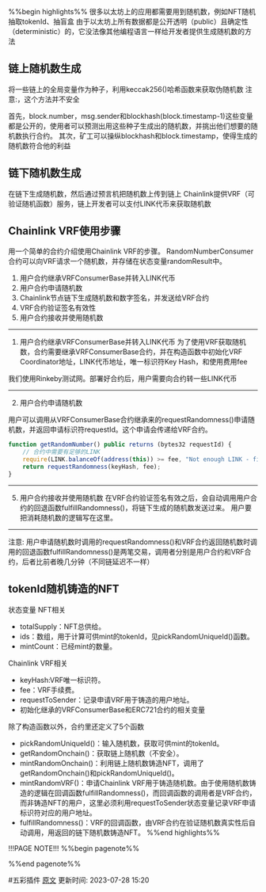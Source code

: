 %%begin highlights%%
很多以太坊上的应用都需要用到随机数，例如NFT随机抽取tokenId、抽盲盒
由于以太坊上所有数据都是公开透明（public）且确定性（deterministic）的，它没法像其他编程语言一样给开发者提供生成随机数的方法

## 链上随机数生成​
将一些链上的全局变量作为种子，利用keccak256()哈希函数来获取伪随机数
注意:，这个方法并不安全

首先，block.number，msg.sender和blockhash(block.timestamp-1)这些变量都是公开的，使用者可以预测出用这些种子生成出的随机数，并挑出他们想要的随机数执行合约。
其次，矿工可以操纵blockhash和block.timestamp，使得生成的随机数符合他的利益

## 链下随机数生成​

在链下生成随机数，然后通过预言机把随机数上传到链上
Chainlink提供VRF（可验证随机函数）服务，链上开发者可以支付LINK代币来获取随机数

## Chainlink VRF使用步骤

用一个简单的合约介绍使用Chainlink VRF的步骤。
RandomNumberConsumer合约可以向VRF请求一个随机数，并存储在状态变量randomResult中。
1. 用户合约继承VRFConsumerBase并转入LINK代币
2. 用户合约申请随机数
3. Chainlink节点链下生成随机数和数字签名，并发送给VRF合约
4. VRF合约验证签名有效性
5. 用户合约接收并使用随机数

---
1. 用户合约继承VRFConsumerBase并转入LINK代币
为了使用VRF获取随机数，合约需要继承VRFConsumerBase合约，并在构造函数中初始化VRF Coordinator地址，LINK代币地址，唯一标识符Key Hash，和使用费用fee

我们使用Rinkeby测试网。部署好合约后，用户需要向合约转一些LINK代币

---
2. 用户合约申请随机数

用户可以调用从VRFConsumerBase合约继承来的requestRandomness()申请随机数，并返回申请标识符requestId。这个申请会传递给VRF合约。

```js
function getRandomNumber() public returns (bytes32 requestId) {
	// 合约中需要有足够的LINK
	require(LINK.balanceOf(address(this)) >= fee, "Not enough LINK - fill contract with faucet");
	return requestRandomness(keyHash, fee);
}

```

---
5. 用户合约接收并使用随机数
在VRF合约验证签名有效之后，会自动调用用户合约的回退函数fulfillRandomness()，将链下生成的随机数发送过来。
用户要把消耗随机数的逻辑写在这里。

---
注意: 用户申请随机数时调用的requestRandomness()和VRF合约返回随机数时调用的回退函数fulfillRandomness()是两笔交易，调用者分别是用户合约和VRF合约，后者比前者晚几分钟（不同链延迟不一样）

## tokenId随机铸造的NFT​

状态变量​
NFT相关
- totalSupply：NFT总供给。
- ids：数组，用于计算可供mint的tokenId，见pickRandomUniqueId()函数。
- mintCount：已经mint的数量。

Chainlink VRF相关
- keyHash:VRF唯一标识符。
- fee：VRF手续费。
- requestToSender：记录申请VRF用于铸造的用户地址。
- 初始化继承的VRFConsumerBase和ERC721合约的相关变量

除了构造函数以外，合约里还定义了5个函数
- pickRandomUniqueId()：输入随机数，获取可供mint的tokenId。
- getRandomOnchain()：获取链上随机数（不安全）。
- mintRandomOnchain()：利用链上随机数铸造NFT，调用了getRandomOnchain()和pickRandomUniqueId()。
- mintRandomVRF()：申请Chainlink VRF用于铸造随机数。由于使用随机数铸造的逻辑在回调函数fulfillRandomness()，而回调函数的调用者是VRF合约，而非铸造NFT的用户，这里必须利用requestToSender状态变量记录VRF申请标识符对应的用户地址。
- fulfillRandomness()：VRF的回调函数，由VRF合约在验证随机数真实性后自动调用，用返回的链下随机数铸造NFT。
%%end highlights%%

!!!PAGE NOTE!!!
%%begin pagenote%%

%%end pagenote%%

 #五彩插件 [原文](https://www.wtf.academy/solidity-application/Random/#%E9%93%BE%E4%B8%8A%E9%9A%8F%E6%9C%BA%E6%95%B0%E7%94%9F%E6%88%90)
更新时间: 2023-07-28 15:20